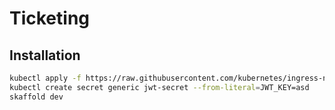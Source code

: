 # Ticketing

## Installation

```bash
kubectl apply -f https://raw.githubusercontent.com/kubernetes/ingress-nginx/controller-v1.3.0/deploy/static/provider/cloud/deploy.yaml
kubectl create secret generic jwt-secret --from-literal=JWT_KEY=asd
skaffold dev
```

